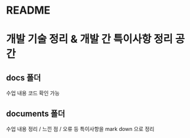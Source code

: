 # README 

# 개발 기술 정리 & 개발 간 특이사항 정리 공간



## docs 폴더   

수업 내용 코드 확인 가능



## documents 폴더

수업 내용 정리 / 느낀 점 / 오류 등 특이사항을 mark down 으로 정리